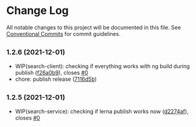 # Change Log

All notable changes to this project will be documented in this file.
See [Conventional Commits](https://conventionalcommits.org) for commit guidelines.

## <small>1.2.6 (2021-12-01)</small>

* WIP(search-client): checking if everything works with ng build during publish ([f26a0b9](https://github.com/sourcefuse/loopback4-microservice-catalog/commit/f26a0b9)), closes [#0](https://github.com/sourcefuse/loopback4-microservice-catalog/issues/0)
* chore: publish release ([7116d5b](https://github.com/sourcefuse/loopback4-microservice-catalog/commit/7116d5b))





## <small>1.2.5 (2021-12-01)</small>

* WIP(search-service): checking if lerna publish works now ([d2274af](https://github.com/sourcefuse/loopback4-microservice-catalog/commit/d2274af)), closes [#0](https://github.com/sourcefuse/loopback4-microservice-catalog/issues/0)
